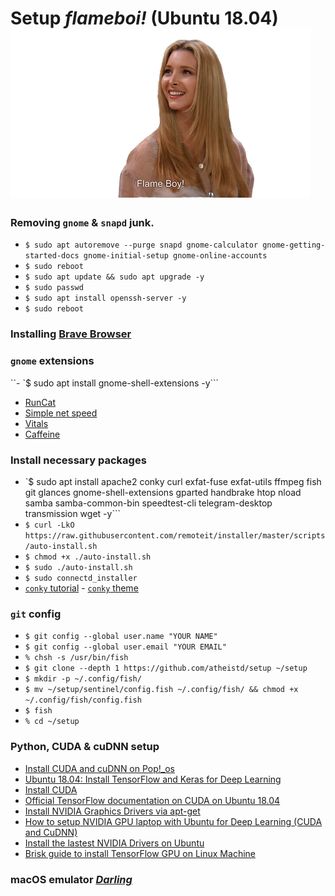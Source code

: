 # Setup *flameboi!* (Ubuntu 18.04) ![flameboi! image](https://github.com/atheistd/atheistd.github.io/raw/master/assets/flameboi/flameboi-small.png)

### Removing `gnome` & `snapd` junk.

- `$ sudo apt autoremove --purge snapd gnome-calculator gnome-getting-started-docs gnome-initial-setup gnome-online-accounts`
- `$ sudo reboot`
- `$ sudo apt update && sudo apt upgrade -y`
- `$ sudo passwd`
- `$ sudo apt install openssh-server -y`
- `$ sudo reboot`



### Installing [Brave Browser](https://brave-browser.readthedocs.io/en/latest/installing-brave.html#linux)



### `gnome` extensions

``- `$ sudo apt install gnome-shell-extensions -y```
* [RunCat](https://extensions.gnome.org/extension/2986/runcat/)
* [Simple net speed](https://extensions.gnome.org/extension/1085/simple-net-speed/)
* [Vitals](https://extensions.gnome.org/extension/1460/vitals/)
* [Caffeine](https://extensions.gnome.org/extension/517/caffeine/)



### Install necessary packages

- `$ sudo apt install apache2 conky curl exfat-fuse exfat-utils ffmpeg fish git glances gnome-shell-extensions gparted handbrake htop nload samba samba-common-bin speedtest-cli telegram-desktop transmission wget -y```
- `$ curl -LkO https://raw.githubusercontent.com/remoteit/installer/master/scripts/auto-install.sh`
- `$ chmod +x ./auto-install.sh`
- `$ sudo ./auto-install.sh`
- `$ sudo connectd_installer`
- [`conky` tutorial](https://www.youtube.com/watch?v=QB8cjKpdVQY&t=619s) - [`conky` theme](https://www.deviantart.com/seajey/art/Conky-Seamod-v0-1-283461046)



### `git` config

- `$ git config --global user.name "YOUR NAME"`
- `$ git config --global user.email "YOUR EMAIL"`
- `% chsh -s /usr/bin/fish`
- `$ git clone --depth 1 https://github.com/atheistd/setup ~/setup`
- `$ mkdir -p ~/.config/fish/`
- `$ mv ~/setup/sentinel/config.fish ~/.config/fish/ && chmod +x ~/.config/fish/config.fish`
- `$ fish`
- `% cd ~/setup`




### Python, CUDA & cuDNN setup

* [Install CUDA and cuDNN on Pop!_os](https://support.system76.com/articles/cuda/)
* [Ubuntu 18.04: Install TensorFlow and Keras for Deep Learning](https://www.pyimagesearch.com/2019/01/30/ubuntu-18-04-install-tensorflow-and-keras-for-deep-learning/)
* [Install CUDA](https://gist.github.com/mikaelhg/cae5b7938aa3dfdf3d06a40739f2f3f4#file-cuda-install-md)
* [Official TensorFlow documentation on CUDA on Ubuntu 18.04](https://www.tensorflow.org/install/gpu#ubuntu_1804_cuda_101)
* [Install NVIDIA Graphics Drivers via apt-get](https://gist.github.com/wangruohui/df039f0dc434d6486f5d4d098aa52d07#install-nvidia-graphics-driver-via-apt-get)
* [How to setup NVIDIA GPU laptop with Ubuntu for Deep Learning (CUDA and CuDNN)](https://lazyprogrammer.me/how-to-setup-nvidia-gpu-laptop-with-ubuntu-for-deep-learning-cuda-and-cudnn/)
* [Install the lastest NVIDIA Drivers on Ubuntu](https://www.maketecheasier.com/install-nvidia-drivers-ubuntu/)
* [Brisk guide to install TensorFlow GPU on Linux Machine](https://medium.com/@redowan/no-bullshit-guide-on-installing-tensorflow-gpu-ubuntu-18-04-18-10-238924cc4a6a)



### macOS emulator [*Darling*](https://www.darlinghq.org/)

